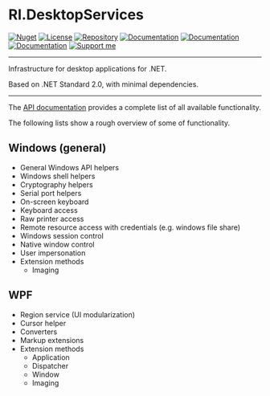 # RI.DesktopServices

[![Nuget](https://img.shields.io/nuget/v/RI.DesktopServices.Common)](https://www.nuget.org/packages/RI.DesktopServices.Common/) [![License](https://img.shields.io/github/license/RotenInformatik/DesktopServicesDotNet)](LICENSE) [![Repository](https://img.shields.io/badge/repo-DesktopServicesDotNet-lightgrey)](https://github.com/RotenInformatik/DesktopServicesDotNet) [![Documentation](https://img.shields.io/badge/docs-Readme-yellowgreen)](README.md) [![Documentation](https://img.shields.io/badge/docs-History-yellowgreen)](HISTORY.md) [![Documentation](https://img.shields.io/badge/docs-API-yellowgreen)](https://roteninformatik.github.io/DesktopServicesDotNet/api/) [![Support me](https://img.shields.io/badge/support%20me-Ko--fi-ff69b4?logo=Ko-fi)](https://ko-fi.com/franziskaroten)

---

Infrastructure for desktop applications for .NET.

Based on .NET Standard 2.0, with minimal dependencies.

---

The [API documentation](https://roteninformatik.github.io/DesktopServicesDotNet/api/) provides a complete list of all available functionality.

The following lists show a rough overview of some of functionality.

## Windows (general)

* General Windows API helpers
* Windows shell helpers
* Cryptography helpers
* Serial port helpers
* On-screen keyboard
* Keyboard access
* Raw printer access
* Remote resource access with credentials (e.g. windows file share)
* Windows session control
* Native window control
* User impersonation
* Extension methods
  * Imaging

## WPF

* Region service (UI modularization)
* Cursor helper
* Converters
* Markup extensions
* Extension methods
  * Application
  * Dispatcher
  * Window
  * Imaging